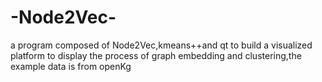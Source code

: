 # -Node2Vec-
a program composed of Node2Vec,kmeans++and qt to build a visualized platform to display the process of graph embedding and clustering,the example data is from openKg

